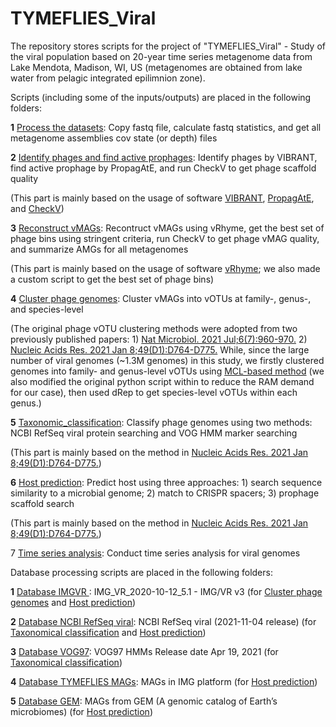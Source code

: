 # TYMEFLIES_Viral
The repository stores scripts for the project of "TYMEFLIES_Viral" - Study of the viral population based on 20-year time series metagenome data from Lake Mendota, Madison, WI, US (metagenomes are obtained from lake water from pelagic integrated epilimnion zone).



Scripts (including some of the inputs/outputs) are placed in the following folders:

**1** [Process the datasets](https://github.com/AnantharamanLab/TYMEFLIES_Viral/blob/main/Processing_the_datasets): Copy fastq file, calculate fastq statistics, and get all metagenome assemblies cov state (or depth) files

**2**  [Identify phages and find active prophages](https://github.com/AnantharamanLab/TYMEFLIES_Viral/tree/main/Identify_phages_and_find_active_prophages): Identify phages by VIBRANT, find active prophage by PropagAtE, and run CheckV to get phage scaffold quality

(This part is mainly based on the usage of software [VIBRANT](https://github.com/AnantharamanLab/VIBRANT), [PropagAtE](https://github.com/AnantharamanLab/PropagAtE), and [CheckV](https://bitbucket.org/berkeleylab/CheckV))

**3** [Reconstruct vMAGs](https://github.com/AnantharamanLab/TYMEFLIES_Viral/tree/main/Reconstruct_vMAGs): Recontruct vMAGs using vRhyme, get the best set of phage bins using stringent criteria, run CheckV to get phage vMAG quality, and summarize AMGs for all metagenomes

(This part is mainly based on the usage of software [vRhyme](https://github.com/AnantharamanLab/vRhyme); we also made a custom script to get the best set of phage bins)

**4** [Cluster phage genomes](https://github.com/AnantharamanLab/TYMEFLIES_Viral/tree/main/Cluster_phage_genomes): Cluster vMAGs into vOTUs at family-, genus-, and species-level

(The original phage vOTU clustering methods were adopted from two previously published papers: 1) [Nat Microbiol. 2021 Jul;6(7):960-970.](https://pubmed.ncbi.nlm.nih.gov/34168315/) 2) [Nucleic Acids Res. 2021 Jan 8;49(D1):D764-D775.](https://pubmed.ncbi.nlm.nih.gov/33137183/) While, since the large number of viral genomes (~1.3M genomes) in this study, we firstly clustered genomes into family- and genus-level vOTUs using [MCL-based method](https://github.com/snayfach/MGV/tree/master/aai_cluster) (we also modified the original python script within to reduce the RAM demand for our case), then used dRep to get species-level vOTUs within each genus.)

**5** [Taxonomic_classification](https://github.com/AnantharamanLab/TYMEFLIES_Viral/tree/main/Taxonomic_classification): Classify phage genomes using two methods: NCBI RefSeq viral protein searching and VOG HMM marker searching

(This part is mainly based on the method in [Nucleic Acids Res. 2021 Jan 8;49(D1):D764-D775.](https://pubmed.ncbi.nlm.nih.gov/33137183/))

**6** [Host prediction](https://github.com/AnantharamanLab/TYMEFLIES_Viral/tree/main/Host_prediction): Predict host using three approaches: 1) search sequence similarity to a microbial genome; 2) match to CRISPR spacers; 3) prophage scaffold search

(This part is mainly based on the method in [Nucleic Acids Res. 2021 Jan 8;49(D1):D764-D775.](https://pubmed.ncbi.nlm.nih.gov/33137183/))

7 [Time series analysis](https://github.com/AnantharamanLab/TYMEFLIES_Viral/tree/main/Time_series_analysis): Conduct time series analysis for viral genomes



Database processing scripts are placed in the following folders:

**1** [Database IMGVR ](https://github.com/AnantharamanLab/TYMEFLIES_Viral/tree/main/Database_IMGVR): IMG_VR_2020-10-12_5.1 - IMG/VR v3 (for [Cluster phage genomes](https://github.com/AnantharamanLab/TYMEFLIES_Viral/tree/main/Cluster_phage_genomes) and [Host prediction](https://github.com/AnantharamanLab/TYMEFLIES_Viral/tree/main/Host_prediction)) 

**2** [Database NCBI RefSeq viral](https://github.com/AnantharamanLab/TYMEFLIES_Viral/tree/main/Database_NCBI_RefSeq_viral):  NCBI RefSeq viral (2021-11-04 release) (for [Taxonomical classification](https://github.com/AnantharamanLab/TYMEFLIES_Viral/tree/main/Taxonomic_classification) and [Host prediction](https://github.com/AnantharamanLab/TYMEFLIES_Viral/tree/main/Host_prediction)) 

**3** [Database VOG97](https://github.com/AnantharamanLab/TYMEFLIES_Viral/tree/main/Database_VOG97):   VOG97 HMMs Release date Apr 19, 2021 (for [Taxonomical classification](https://github.com/AnantharamanLab/TYMEFLIES_Viral/tree/main/Taxonomic_classification)) 

**4** [Database TYMEFLIES MAGs](https://github.com/AnantharamanLab/TYMEFLIES_Viral/tree/main/Database_TYMEFLIES_MAGs): MAGs in IMG platform (for [Host prediction](https://github.com/AnantharamanLab/TYMEFLIES_Viral/tree/main/Host_prediction)) 

**5** [Database GEM](https://github.com/AnantharamanLab/TYMEFLIES_Viral/tree/main/Database_GEM): MAGs from GEM (A genomic catalog of Earth’s microbiomes) (for [Host prediction](https://github.com/AnantharamanLab/TYMEFLIES_Viral/tree/main/Host_prediction)) 

